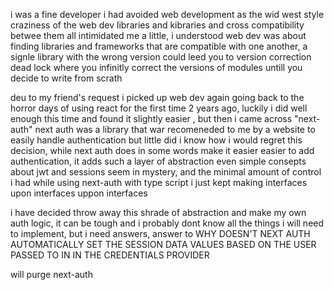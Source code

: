 i was a fine developer
i had avoided web development as the wid west style craziness of the web dev libraries and kibraries and cross compatibility betwee them all intimidated me a little, i understood web dev was about finding libraries and frameworks that are compatible with one another, a signle library with the wrong version could leed you to version correction dead lock where you infinitly correct the versions of modules untill you decide to write from scrath

deu to my friend's request i picked up web dev again going back to the horror days of using react for the first time 2 years ago, luckily i did well enough this time and found it slightly easier , but then i came across "next-auth" next auth was a library that war recomeneded to me by a website to easily handle authentication but little did i know how i would regret this decision, while next auth does in some words make it easier easier to add authentication, it adds such a layer of abstraction even simple consepts about jwt and sessions seem in mystery, and the minimal amount of control i had while using next-auth with type script i just kept making interfaces upon interfaces uppon interfaces 

i have decided throw away this shrade of abstraction and make my own auth logic, it can be tough and i probably dont know all the things i will need to implement, but i need answers, answer to WHY DOESN'T NEXT AUTH AUTOMATICALLY SET THE SESSION DATA VALUES BASED ON THE USER PASSED TO IN IN THE CREDENTIALS PROVIDER 

will purge next-auth